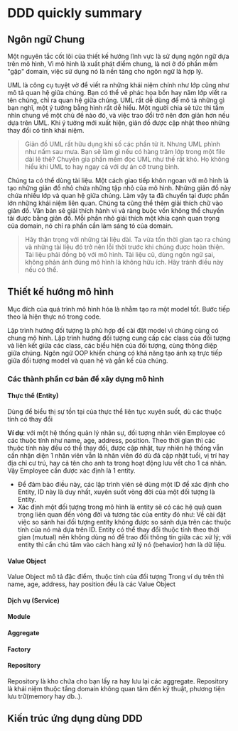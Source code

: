 # DDD quickly summary
## Ngôn ngữ Chung
Một nguyên tắc cốt lõi của thiết kế hướng lĩnh vực là sử dụng ngôn ngữ dựa trên mô hình, Vì mô hình là xuất phát điểm chung, là nơi ở đó phần mềm "gặp" domain, việc sử dụng nó là nền tảng cho ngôn ngữ là hợp lý.

UML là công cụ tuyệt vờ để viết ra những khái niệm chính như lớp cũng như mô tả quan hệ giữa chúng. Bạn có thể vẽ phác họa bốn hay năm lớp viết ra tên chúng, chỉ ra quan hệ giữa chúng. UML rất dễ dùng để mô tả những gì bạn nghĩ, một ý tưởng bằng hình rất dễ hiểu. Một người chia sẻ tức thì tầm nhìn chung về một chủ đề nào đó, và việc trao đổi trở nên đơn giản hơn nếu dựa trên UML. Khi ý tưởng mới xuất hiện, giản đồ được cập nhật theo những thay đổi có tính khái niệm.

> Giản đồ UML rất hữu dụng khi số các phần tử ít. Nhưng UML phình như nấm sau mưa. Bạn sẽ làm gì nếu có hàng trăm lớp trong một file dài lê thê? Chuyên gia phần mềm đọc UML như thế rất khó. Họ không hiểu khi UML to hay ngay cả với dự án cỡ trung bình.

Chúng ta có thể dùng tài liệu. Một cách giao tiếp khôn ngoan với mô hình là tạo những giản đồ nhỏ chứa những tập nhỏ của mô hình. Những giản đồ này chứa nhiều lớp và quan hệ giữa chúng. Làm vậy ta đã chuyển tại được phần lớn những khái niệm liên quan. Chúng ta cũng thể thêm giải thích chữ vào giản đồ. Văn bản sẽ giải thích hành vi và ràng buộc vốn không thể chuyền tải được bằng giản đồ. Mỗi phần nhỏ giải thích một khía cạnh quan trọng của domain, nó chỉ ra phần cần làm sáng tỏ của domain.

> Hãy thận trọng với những tài liệu dài. Ta vừa tốn thời gian tạo ra chúng và những tài liệu đó trở nên lỗi thời trước khi chúng được hoàn thiện. Tài liệu phải đồng bộ với mô hình. Tài liệu cũ, dùng ngôn ngữ sai, không phản ánh đúng mô hình là không hữu ích. Hãy tránh điều này nếu có thể.

## Thiết kế hướng mô hình
Mục đích của quá trình mô hình hóa là nhằm tạo ra một model tốt. Bước tiếp theo là hiện thực nó trong code.

Lập trình hướng đối tượng là phù hợp để cài đặt model vì chúng cùng có chung mô hình. Lập trình hướng đối tượng cung cấp các class của đối tượng và liên kết giữa các class, các biểu hiện của đối tượng, cùng thông điệp giữa chúng. Ngôn ngữ OOP khiến chúng có khả năng tạo ánh xạ trực tiếp giữa đối tượng model và quan hệ và gắn kế của chúng.

### Các thành phần cơ bản để xây dựng mô hình 
#### Thực thể (Entity)
Dùng để biểu thị sự tồn tại của thực thể liên tục xuyên suốt, dù các thuộc tính có thay đổi

**Ví dụ**: với một hệ thống quản lý nhân sự, đối tượng nhân viên Employee có các thuộc tính như name, age, address, position. 
Theo thời gian thì các thuộc tính này đều có thể thay đổi, được cập nhật, tuy nhiên hệ thống vẫn cần nhận diện 1 nhân viên vẫn là nhân viên đó dù đã cập nhật tuổi, vị trí hay địa chỉ cư trú, hay cả tên cho anh ta trong hoạt động lưu vết cho 1 cá nhân. Vậy Employee cần được xác định là 1 entity.

- Để đảm bảo điều này, các lập trình viên sẽ dùng một ID để xác định cho Entity, ID này là duy nhất, xuyên suốt vòng đời của một đối tượng là Entity.
- Xác định một đối tượng trong mô hình là entity sẽ có các hệ quả quan trọng liên quan đến vòng đời và tương tác của entity đó như: Về cài đặt việc so sánh hai đối tượng entity không được so sánh dựa trên các thuộc tính của nó mà dựa trên ID. Entity có thể thay đổi thuộc tính theo thời gian (mutual) nên không dùng nó để trao đổi thông tin giữa các xử lý; với entity thì cần chú tâm vào cách hàng xử lý nó (behavior) hơn là dữ liệu.

#### Value Object
Value Object mô tả đặc điểm, thuộc tính của đối tượng
Trong ví dụ trên thì name, age, address, hay position đều là các Value Object

#### Dịch vụ (Service)

#### Module

#### Aggregate

#### Factory

#### Repository
Repository là kho chứa cho bạn lấy ra hay lưu lại các aggregate. 
Repository là khái niệm thuộc tầng domain không quan tâm đến kỹ thuật, phương tiện lưu trữ(memory hay db..).

## Kiến trúc ứng dụng dùng DDD
